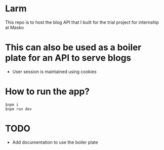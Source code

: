 # Larm
This repo is to host the blog API that I built for the trial project for internship at Masko

# This can also be used as a boiler plate for an API to serve blogs
- User session is maintained using cookies

# How to run the app?
```
$npm i
$npm run dev
```

# TODO
- Add documentation to use the boiler plate
